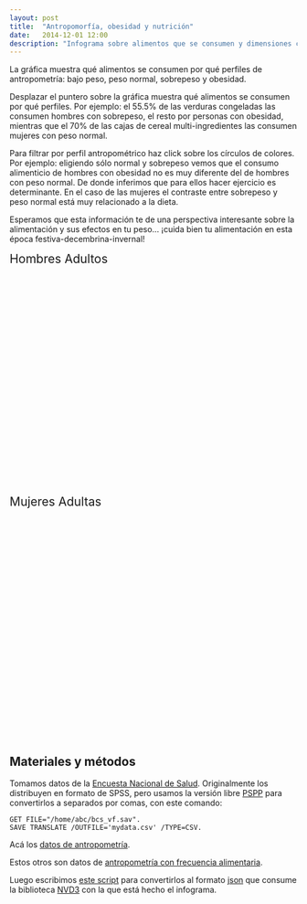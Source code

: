 ```yaml
---
layout: post
title:  "Antropomorfía, obesidad y nutrición"
date:   2014-12-01 12:00
description: "Infograma sobre alimentos que se consumen y dimensiones corporales"
---
```



La gráfica muestra qué alimentos se consumen por qué perfiles de
antropometría: bajo peso, peso normal, sobrepeso y obesidad.

Desplazar el puntero sobre la gráfica muestra qué alimentos se
consumen por qué perfiles. Por ejemplo: el 55.5% de las verduras
congeladas las consumen hombres con sobrepeso, el resto por personas
con obesidad, mientras que el 70% de las cajas de cereal
multi-ingredientes las consumen mujeres con peso normal.


Para filtrar por perfil antropométrico haz click sobre los círculos de
colores. Por ejemplo: eligiendo sólo normal y sobrepeso vemos que el
consumo alimenticio de hombres con obesidad no es muy diferente del de
hombres con peso normal. De donde inferimos que para ellos hacer
ejercicio es determinante. En el caso de las mujeres el contraste
entre sobrepeso y peso normal está muy relacionado a la dieta.

Esperamos que esta información te de una perspectiva interesante sobre
la alimentación y sus efectos en tu peso... ¡cuida bien tu
alimentación en esta época festiva-decembrina-invernal!



<div class="chart-dash thirdfour" style="width:100%">

<div style='width:190px;font-size:21px;'>Hombres Adultos</div>
<div id="chart1"><svg style="height: 400px;"></svg></div>



<div style='width:190px;font-size:21px;'>Mujeres Adultas</div>
<div id="chart2"><svg style="height: 400px;"></svg></div>

</div>
<link href="https://inet.inmegen.gob.mx/tema/intragen/css/nv.d3.min.css" rel="stylesheet" type="text/css">
<script src="http://cdnjs.cloudflare.com/ajax/libs/d3/3.4.13/d3.min.js"></script>
<script src="/static/nv.d3.min.js"></script>
<script src="https://inet.inmegen.gob.mx/tema/intragen/scripts/nvd3/tooltip.js"></script>
<script src="/static/utils.js"></script>
<script src="/static/legend.js"></script>
<script src="/static/axis.js"></script>
<script src="/static/multiBar.js"></script>
<script src="/static/multiBarChart.js"></script>

<script src="/static/2014-12-01-antropomorfia.js"></script>




## Materiales y métodos

Tomamos datos de la
[Encuesta Nacional de Salud](http://ensanut.insp.mx/). Originalmente
los distribuyen en formato de SPSS, pero usamos la versión libre
[PSPP](http://www.gnu.org/software/pspp/) para convertirlos a
separados por comas, con este comando:

    GET FILE="/home/abc/bcs_vf.sav".
    SAVE TRANSLATE /OUTFILE='mydata.csv' /TYPE=CSV.

Acá los
[datos de antropometría](/data/antropometria/antropometria.csv).

Estos otros son datos de 
[antropometría con frecuencia alimentaria](/data/antropometria/antro_freq_nutri_adulto_2012.csv).

Luego escribimos
[este script](https://github.com/LC3-INMEGEN/LC3-INMEGEN.github.io/blob/master/scripts/antropometria/antropometria_csv2json.py)
para convertirlos al formato [json](http://json.org) que consume la
biblioteca [NVD3](http://nvd3.org) con la que está hecho el infograma.
